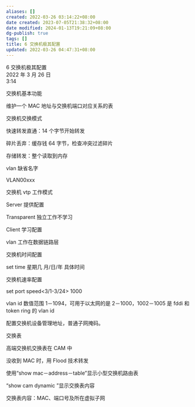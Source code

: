 ```yaml
---
aliases: []
created: 2022-03-26 03:14:22+08:00
date created: 2023-07-05T21:38:32+08:00
date modified: 2024-01-13T19:21:09+08:00
dg-publish: true
tags: []
title: 6 交换机极其配置
updated: 2022-03-26 04:47:31+08:00
---
```


6 交换机极其配置  
2022 年 3 月 26 日  
3:14

交换机基本功能

维护一个 MAC 地址与交换机端口对应关系的表

交换机交换模式

快速转发直通：14 个字节开始转发

碎片丢弃：缓存钱 64 字节，检查冲突过滤碎片

存储转发：整个读取到内存

vlan 缺省名字

VLAN00xxx

交换机 vtp 工作模式

Server 提供配置

Transparent 独立工作不学习

Client 学习配置

vlan 工作在数据链路层

交换机时间配置

set time 星期几 月/日/年 具体时间

交换机速率配置

set port speed\<3/1-3/24\> 1000

vlan id 数值范围 1－1094，可用于以太网的是 2－1000，1002－1005 是 fddi 和 token ring 的 vlan id

配置交换机设备管理地址，普通子网掩码。

交换表

高端交换机交换表在 CAM 中

没收到 MAC 时，用 Flood 技术转发

使用“show mac－address－table”显示小型交换机路由表

“show cam dynamic ”显示交换表内容

交换表内容：MAC、端口号及所在虚拟子网